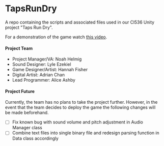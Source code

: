 # TapsRunDry
A repo containing the scripts and associated files used in our CI536 Unity project "Taps Run Dry".

For a demonstration of the game watch [this video](https://www.youtube.com/watch?v=TBI1QazoEX4&feature=youtu.be).

#### Project Team
- Project Manager/VA: Noah Helmig
- Sound Designer: Lyle Ezekiel
- Game Designer/Artist: Hannah Fisher
- Digital Artist: Adrian Chan
- Lead Programmer: Alice Ashby

#### Project Future
Currently, the team has no plans to take the project further. However, in the event that the team decides to deploy the game the following changes will be made beforehand.
- [ ] Fix known bug with sound volume and pitch adjustment in Audio Manager class
- [ ] Combine text files into single binary file and redesign parsing function in Data class accordingly
